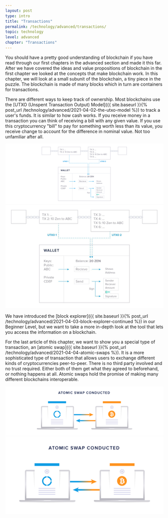 ```yaml
---
layout: post
type: intro
title: "Transactions"
permalink: /technology/advanced/transactions/
topic: technology
level: advanced
chapter: "Transactions"
---
```


You should have a pretty good understanding of blockchain if you have read through our first chapters in the advanced section and made it this far. After we have covered the ideas and value propositions of blockchain in the first chapter we looked at the concepts that make blockchain work. In this chapter, we will look at a small subunit of the blockchain, a tiny piece in the puzzle. The blockchain is made of many blocks which in turn are containers for transactions. 

There are different ways to keep track of ownership. Most blockchains use the [UTXO (Unspent Transaction Output) Model]({{ site.baseurl }}{% post_url /technology/advanced/2021-04-02-the-utxo-model %}) to track a user's funds. It is similar to how cash works. If you receive money in a transaction you can think of receiving a bill with any given value. If you use this cryptocurrency "bill" to pay for something worth less than its value, you receive change to account for the difference in nominal value. Not too unfamiliar after all.

![wallet balance Int](/assets/post_files/technology/advanced/the-utxo-model/wallet_balance_Int_D.jpg)
![wallet balance Int](/assets/post_files/technology/advanced/the-utxo-model/wallet_balance_Int_M.jpg)

We have introduced the [block explorer]({{ site.baseurl }}{% post_url /technology/advanced/2021-04-03-block-explorer-continued %}) in our Beginner Level, but we want to take a more in-depth look at the tool that lets you access the information on a blockchain.

For the last article of this chapter, we want to show you a special type of transaction, an [atomic swap]({{ site.baseurl }}{% post_url /technology/advanced/2021-04-04-atomic-swaps %}). It is a more sophisticated type of transaction that allows users to exchange different kinds of cryptocurrencies peer-to-peer. There is no third party involved and no trust required. Either both of them get what they agreed to beforehand, or nothing happens at all. Atomic swaps hold the promise of making many different blockchains interoperable.

![atomic swap](/assets/post_files/technology/advanced/transactions/atomic_swap_D.jpg)
![atomic swap](/assets/post_files/technology/advanced/transactions/atomic_swap_M.jpg)

